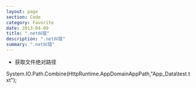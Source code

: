 ```yaml
---
layout: page
section: Code
category: Favorite
date: 2013-04-09
title: ".net纠错"
description: ".net纠错"
summary: ".net纠错"
---
```

 
-   获取文件绝对路径

<label></label>
    System.IO.Path.Combine(HttpRuntime.AppDomainAppPath,"App_Data\\test.txt");

